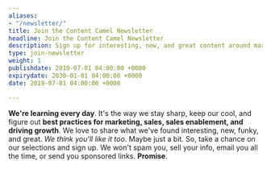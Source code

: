 ```yaml
---
aliases:
- "/newsletter/"
title: Join the Content Camel Newsletter
headline: Join the Content Camel Newsletter
description: Sign up for interesting, new, and great content around marketing, sales and driving growth. Get the real deal with none of the spam.
type: join-newsletter
weight: 1
publishdate: 2019-07-01 04:00:00 +0000
expirydate: 2030-01-01 04:00:00 +0000
date: 2019-07-01 04:00:00 +0000

---
```

**We're learning every day**. It's the way we stay sharp, keep our cool, and figure out **best practices for marketing, sales, sales enablement, and driving growth**. We love to share what we've found interesting, new, funky, and great. *We think you'll like it too*. Maybe just a bit. So, take a chance on our selections and sign up. We won't spam you, sell your info, email you all the time, or send you sponsored links. **Promise**. 